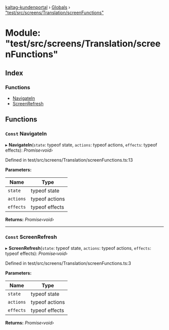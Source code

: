 [kaltag-kundenportal](../README.md) › [Globals](../globals.md) › ["test/src/screens/Translation/screenFunctions"](_test_src_screens_translation_screenfunctions_.md)

# Module: "test/src/screens/Translation/screenFunctions"

## Index

### Functions

* [NavigateIn](_test_src_screens_translation_screenfunctions_.md#const-navigatein)
* [ScreenRefresh](_test_src_screens_translation_screenfunctions_.md#const-screenrefresh)

## Functions

### `Const` NavigateIn

▸ **NavigateIn**(`state`: typeof state, `actions`: typeof actions, `effects`: typeof effects): *Promise‹void›*

Defined in test/src/screens/Translation/screenFunctions.ts:13

**Parameters:**

Name | Type |
------ | ------ |
`state` | typeof state |
`actions` | typeof actions |
`effects` | typeof effects |

**Returns:** *Promise‹void›*

___

### `Const` ScreenRefresh

▸ **ScreenRefresh**(`state`: typeof state, `actions`: typeof actions, `effects`: typeof effects): *Promise‹void›*

Defined in test/src/screens/Translation/screenFunctions.ts:3

**Parameters:**

Name | Type |
------ | ------ |
`state` | typeof state |
`actions` | typeof actions |
`effects` | typeof effects |

**Returns:** *Promise‹void›*

